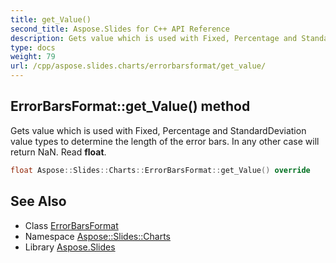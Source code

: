 ```yaml
---
title: get_Value()
second_title: Aspose.Slides for C++ API Reference
description: Gets value which is used with Fixed, Percentage and StandardDeviation value types to determine the length of the error bars. In any other case will return NaN. Read float.
type: docs
weight: 79
url: /cpp/aspose.slides.charts/errorbarsformat/get_value/
---
```

## ErrorBarsFormat::get_Value() method


Gets value which is used with Fixed, Percentage and StandardDeviation value types to determine the length of the error bars. In any other case will return NaN. Read **float**.

```cpp
float Aspose::Slides::Charts::ErrorBarsFormat::get_Value() override
```

## See Also

* Class [ErrorBarsFormat](./)
* Namespace [Aspose::Slides::Charts](../)
* Library [Aspose.Slides](../../)
